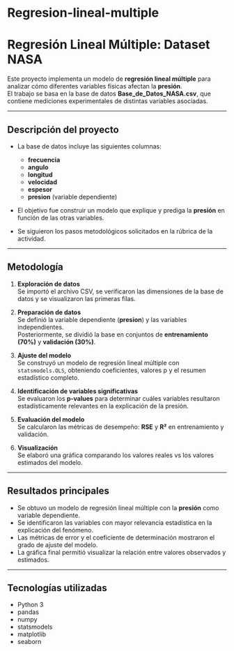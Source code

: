 # Regresion-lineal-multiple

# Regresión Lineal Múltiple: Dataset NASA

Este proyecto implementa un modelo de **regresión lineal múltiple** para analizar cómo diferentes variables físicas afectan la **presión**.  
El trabajo se basa en la base de datos **Base_de_Datos_NASA.csv**, que contiene mediciones experimentales de distintas variables asociadas.  

---

## Descripción del proyecto

- La base de datos incluye las siguientes columnas:
  - **frecuencia**  
  - **angulo**  
  - **longitud**  
  - **velocidad**  
  - **espesor**  
  - **presion** (variable dependiente)

- El objetivo fue construir un modelo que explique y prediga la **presión** en función de las otras variables.  
- Se siguieron los pasos metodológicos solicitados en la rúbrica de la actividad.  

---

## Metodología

1. **Exploración de datos**  
   Se importó el archivo CSV, se verificaron las dimensiones de la base de datos y se visualizaron las primeras filas.  

2. **Preparación de datos**  
   Se definió la variable dependiente (**presion**) y las variables independientes.  
   Posteriormente, se dividió la base en conjuntos de **entrenamiento (70%)** y **validación (30%)**.  

3. **Ajuste del modelo**  
   Se construyó un modelo de regresión lineal múltiple con `statsmodels.OLS`, obteniendo coeficientes, valores p y el resumen estadístico completo.  

4. **Identificación de variables significativas**  
   Se evaluaron los **p-values** para determinar cuáles variables resultaron estadísticamente relevantes en la explicación de la presión.  

5. **Evaluación del modelo**  
   Se calcularon las métricas de desempeño: **RSE** y **R²** en entrenamiento y validación.  

6. **Visualización**  
   Se elaboró una gráfica comparando los valores reales vs los valores estimados del modelo.  

---

## Resultados principales

- Se obtuvo un modelo de regresión lineal múltiple con la **presión** como variable dependiente.  
- Se identificaron las variables con mayor relevancia estadística en la explicación del fenómeno.  
- Las métricas de error y el coeficiente de determinación mostraron el grado de ajuste del modelo.  
- La gráfica final permitió visualizar la relación entre valores observados y estimados.  

---

## Tecnologías utilizadas

- Python 3  
- pandas  
- numpy  
- statsmodels  
- matplotlib  
- seaborn

